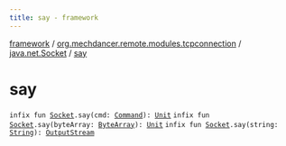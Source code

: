 ```yaml
---
title: say - framework
---
```


[framework](../../index.html) / [org.mechdancer.remote.modules.tcpconnection](../index.html) / [java.net.Socket](index.html) / [say](./say.html)

# say

`infix fun `[`Socket`](https://docs.oracle.com/javase/6/docs/api/java/net/Socket.html)`.say(cmd: `[`Command`](../../org.mechdancer.remote.resources/-command/index.html)`): `[`Unit`](https://kotlinlang.org/api/latest/jvm/stdlib/kotlin/-unit/index.html)
`infix fun `[`Socket`](https://docs.oracle.com/javase/6/docs/api/java/net/Socket.html)`.say(byteArray: `[`ByteArray`](https://kotlinlang.org/api/latest/jvm/stdlib/kotlin/-byte-array/index.html)`): `[`Unit`](https://kotlinlang.org/api/latest/jvm/stdlib/kotlin/-unit/index.html)
`infix fun `[`Socket`](https://docs.oracle.com/javase/6/docs/api/java/net/Socket.html)`.say(string: `[`String`](https://kotlinlang.org/api/latest/jvm/stdlib/kotlin/-string/index.html)`): `[`OutputStream`](https://docs.oracle.com/javase/6/docs/api/java/io/OutputStream.html)